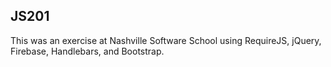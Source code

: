 ## JS201

This was an exercise at Nashville Software School using RequireJS, jQuery, Firebase, Handlebars, and Bootstrap.
